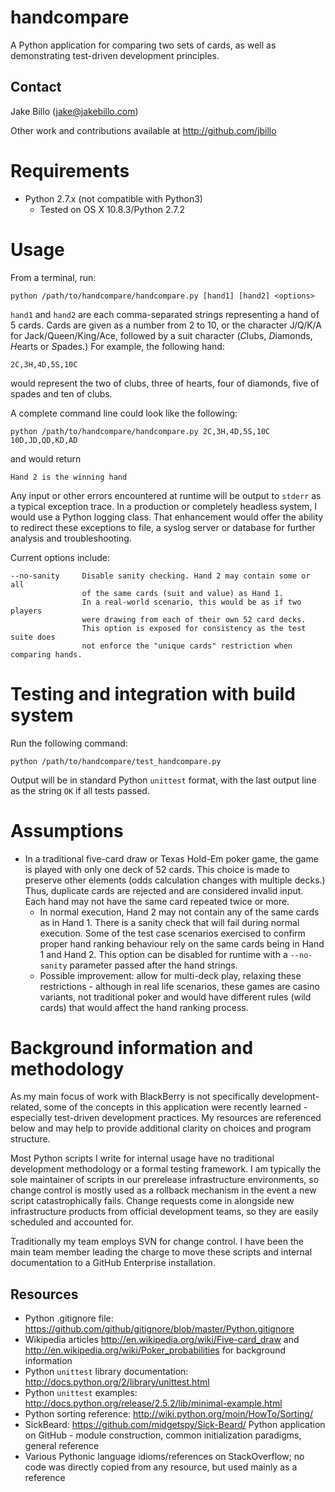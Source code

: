 # handcompare

A Python application for comparing two sets of cards, as well as demonstrating
test-driven development principles.

## Contact

Jake Billo (<jake@jakebillo.com>)

Other work and contributions available at <http://github.com/jbillo>

# Requirements

* Python 2.7.x (not compatible with Python3)
    * Tested on OS X 10.8.3/Python 2.7.2

# Usage

From a terminal, run:

    python /path/to/handcompare/handcompare.py [hand1] [hand2] <options>

`hand1` and `hand2` are each comma-separated strings representing a hand of 5 cards. Cards are given as a number from 2 to 10, or the character J/Q/K/A for Jack/Queen/King/Ace, followed by a suit character (*C*lubs, *D*iamonds, *H*earts or *S*pades.) For example, the following hand:

    2C,3H,4D,5S,10C

would represent the two of clubs, three of hearts, four of diamonds, five of spades and ten of clubs.

A complete command line could look like the following:

    python /path/to/handcompare/handcompare.py 2C,3H,4D,5S,10C 10D,JD,QD,KD,AD

and would return

    Hand 2 is the winning hand

Any input or other errors encountered at runtime will be output to `stderr` as a typical exception trace. In a production or completely headless system, I would use a Python logging class. That enhancement would offer the ability to redirect these exceptions to file, a syslog server or database for further analysis and troubleshooting.

Current options include:

    --no-sanity     Disable sanity checking. Hand 2 may contain some or all
                    of the same cards (suit and value) as Hand 1.
                    In a real-world scenario, this would be as if two players
                    were drawing from each of their own 52 card decks.
                    This option is exposed for consistency as the test suite does
                    not enforce the "unique cards" restriction when comparing hands.

# Testing and integration with build system

Run the following command:

    python /path/to/handcompare/test_handcompare.py

Output will be in standard Python `unittest` format, with the last output line as the string `OK` if all tests passed.

# Assumptions

* In a traditional five-card draw or Texas Hold-Em poker game, the game is played with only one deck of 52 cards. This choice is made to preserve other elements (odds calculation changes with multiple decks.) Thus, duplicate cards are rejected and are considered invalid input. Each hand may not have the same card repeated twice or more.
    * In normal execution, Hand 2 may not contain any of the same cards as in Hand 1.  There is a sanity check that will fail during normal execution. Some of the test case scenarios exercised to confirm proper hand ranking behaviour rely on the same cards being in Hand 1 and Hand 2. This option can be disabled for runtime with a `--no-sanity` parameter passed after the hand strings.
    * Possible improvement: allow for multi-deck play, relaxing these restrictions - although in real life scenarios, these games are casino variants, not traditional poker and would have different rules (wild cards) that would affect the hand ranking process.

# Background information and methodology

As my main focus of work with BlackBerry is not specifically development-related, some of the concepts in this application were recently learned - especially test-driven development practices. My resources are referenced below and may help to provide additional clarity on choices and program structure.

Most Python scripts I write for internal usage have no traditional development methodology or a formal testing framework. I am typically the sole maintainer of scripts in our prerelease infrastructure environments, so change control is mostly used as a rollback mechanism in the event a new script catastrophically fails. Change requests come in alongside new infrastructure products from official development teams, so they are easily scheduled and accounted for.

Traditionally my team employs SVN for change control. I have been the main team member leading the charge to move these scripts and internal documentation to a GitHub Enterprise installation.

## Resources

* Python .gitignore file: <https://github.com/github/gitignore/blob/master/Python.gitignore>
* Wikipedia articles <http://en.wikipedia.org/wiki/Five-card_draw> and <http://en.wikipedia.org/wiki/Poker_probabilities> for background information
* Python `unittest` library documentation: <http://docs.python.org/2/library/unittest.html>
* Python `unittest` examples: <http://docs.python.org/release/2.5.2/lib/minimal-example.html>
* Python sorting reference: <http://wiki.python.org/moin/HowTo/Sorting/>
* SickBeard: <https://github.com/midgetspy/Sick-Beard/> Python application on GitHub - module construction, common initialization paradigms, general reference
* Various Pythonic language idioms/references on StackOverflow; no code was directly copied from any resource, but used mainly as a reference
